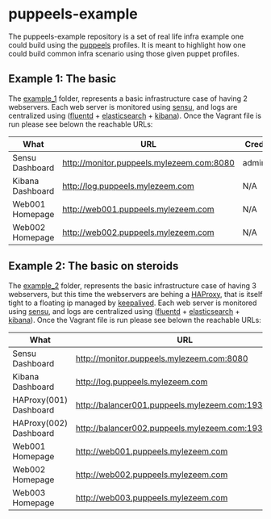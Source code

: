 puppeels-example
================

The puppeels-example repository is a set of real life infra example one could build using the [puppeels](https://github.com/Mylezeem/puppeels) profiles. It is meant to highlight how one could build common infra scenario using those given puppet profiles.


Example 1: The basic
--------------------

The [example_1](https://github.com/Mylezeem/puppeels-example/tree/master/example_1) folder, represents a basic infrastructure case of having 2 webservers. Each web server is monitored using [sensu](http://sensuapp.org), and logs are centralized using ([fluentd](http://www.fluentd.org) + [elasticsearch](http://www.elasticsearch.org) + [kibana](http://www.elasticsearch.org/overview/kibana/)). Once the Vagrant file is run please see belown the reachable URLs:

| What            | URL                                       | Credentials  |
|-----------------|-------------------------------------------|--------------|
|Sensu Dashboard  | http://monitor.puppeels.mylezeem.com:8080 | admin/secret |
|Kibana Dashboard | http://log.puppeels.mylezeem.com          | N/A          |
|Web001 Homepage  | http://web001.puppeels.mylezeem.com       | N/A          |
|Web002 Homepage  | http://web002.puppeels.mylezeem.com       | N/A          |


Example 2: The basic on steroids
--------------------------------

The [example_2](https://github.com/Mylezeem/puppeels-example/tree/master/example_2) folder, represents the basic infrastructure case of having 3 webservers, but this time the webservers are behing a [HAProxy](http://www.haproxy.org), that is itself tight to a floating ip managed by [keepalived](http://keepalived.org). Each web server is monitored using [sensu](http://sensuapp.org), and logs are centralized using ([fluentd](http://www.fluentd.org) + [elasticsearch](http://www.elasticsearch.org) + [kibana](http://www.elasticsearch.org/overview/kibana/)). Once the Vagrant file is run please see belown the reachable URLs:

| What                  | URL                                                  | Credentials  |
|-----------------------|------------------------------------------------------|--------------|
|Sensu Dashboard        | http://monitor.puppeels.mylezeem.com:8080            | admin/secret |
|Kibana Dashboard       | http://log.puppeels.mylezeem.com                     | N/A          |
|HAProxy(001) Dashboard | http://balancer001.puppeels.mylezeem.com:1936/admin  | admin/secret |
|HAProxy(002) Dashboard | http://balancer002.puppeels.mylezeem.com:1936/admin  | admin/secret |
|Web001 Homepage        | http://web001.puppeels.mylezeem.com                  | N/A          |
|Web002 Homepage        | http://web002.puppeels.mylezeem.com                  | N/A          |
|Web003 Homepage        | http://web003.puppeels.mylezeem.com                  | N/A          |
